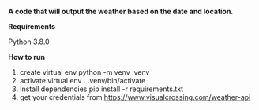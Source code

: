 __A code that will output the weather based on the date and location.__

__Requirements__

 Python 3.8.0 

__How to run__
1. create virtual env python -m venv .venv
2. activate virtual env . .venv/bin/activate
3. install dependencies pip install -r requirements.txt
4. get your credentials from https://www.visualcrossing.com/weather-api
